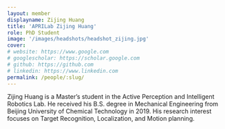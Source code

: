```yaml
---
layout: member
displayname: Zijing Huang
title: 'APRILab Zijing Huang'
role: PhD Student
image: '/images/headshots/headshot_zijing.jpg'
cover:
# website: https://www.google.com
# googlescholar: https://scholar.google.com
# github: https://github.com
# linkedin: https://www.linkedin.com
permalink: /people/:slug/
---
```

<!-- Put your biography here -->
Zijing Huang is a Master’s student in the Active Perception and Intelligent Robotics Lab. He received his B.S. degree in Mechanical Engineering from Beijing University of Chemical Technology in 2019. His research interest focuses on Target Recognition, Localization, and Motion planning.